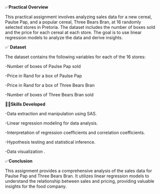 ✅**Practical Overview**

This practical assignment involves analyzing sales data for a new cereal, Paulse Pap, and a popular cereal, Three Bears Bran, at 16 randomly selected stores in Pretoria. The dataset includes the number of boxes sold and the price for each cereal at each store. The goal is to use linear regression models to analyze the data and derive insights.

✅
**Dataset**

The dataset contains the following variables for each of the 16 stores:

-Number of boxes of Paulse Pap sold

-Price in Rand for a box of Paulse Pap

-Price in Rand for a box of Three Bears Bran

-Number of boxes of Three Bears Bran sold

👨‍💻**Skills Developed**

-Data extraction and manipulation using SAS.

-Linear regression modeling for data analysis.

-Interpretation of regression coefficients and correlation coefficients.

-Hypothesis testing and statistical inference.

-Data visualization .

✅**Conclusion**

This assignment provides a comprehensive analysis of the sales data for Paulse Pap and Three Bears Bran. It utilizes linear regression models to understand the relationship between sales and pricing, providing valuable insights for the food company.

